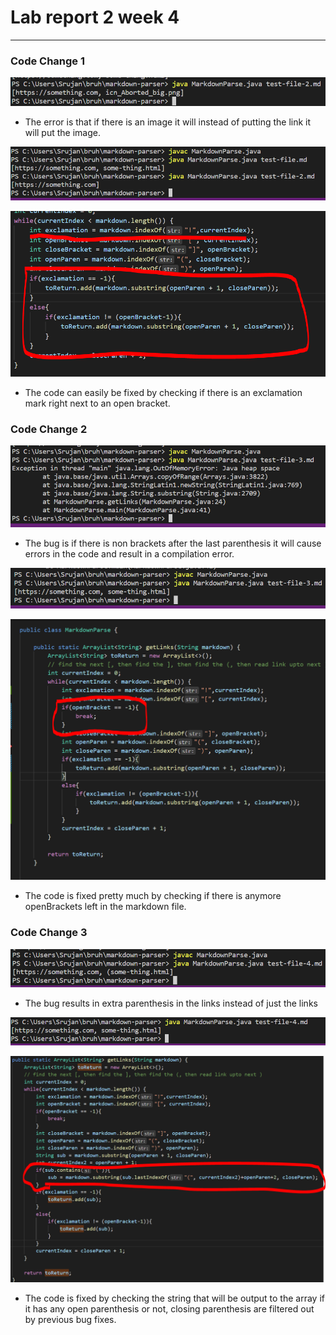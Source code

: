 # **Lab report 2 week 4**
---  

### Code Change 1
![bug1](bug_not_error.PNG)  
- The error is that if there is an image it will instead of putting the link it will put the image.  

![bug1-fix](bug_not_error-fix.PNG)  

![bug1-fix2](bug_not_error_2-fix.PNG)  

- The code can easily be fixed by checking if there is an exclamation mark right next to an open bracket.  

### Code Change 2
![bug2](error_after_last.PNG)  
- The bug is if there is non brackets after the last parenthesis it will cause errors in the code and result in a compilation error.  

![bug2-fix](error_after_last-fix.PNG)  

![bug2-fix2](error_after_last_2-fix.PNG)  

- The code is fixed pretty much by checking if there is anymore openBrackets left in the markdown file.  

### Code Change 3
![bug2](Error_before.PNG)  
- The bug results in extra parenthesis in the links instead of just the links  

![bug2-fix](error_before-fix.PNG)  

![bug2-fix2](error_before_2-fix.PNG)  

- The code is fixed by checking the string that will be output to the array if it has any open parenthesis or not, closing parenthesis are filtered out by previous bug fixes.  

